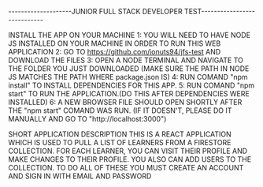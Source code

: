
--------------------JUNIOR FULL STACK DEVELOPER TEST----------------------------

INSTALL THE APP ON YOUR MACHINE
	1: YOU WILL NEED TO HAVE NODE JS INSTALLED ON YOUR MACHINE IN ORDER TO RUN THIS WEB APPLICATION
	2: GO TO https://github.com/ionuts94/jfs-test AND DOWNLOAD THE FILES 
	3: OPEN A NODE TERMINAL AND NAVIGATE TO THE FOLDER YOU JUST DOWNLOADED (MAKE SURE THE PATH IN NODE JS MATCHES THE PATH WHERE package.json IS)
	4: RUN COMAND "npm install" TO INSTALL DEPENDENCIES FOR THIS APP.
	5: RUN COMAND "npm start" TO RUN THE APPLICATION.(DO THIS AFTER DEPENDENCIES WERE INSTALLED)
	6: A NEW BROWSER FILE SHOULD OPEN SHORTLY AFTER THE "npm start" COMAND WAS RUN. (IF IT DOESN'T, PLEASE DO IT MANUALLY AND GO TO "http://localhost:3000")



SHORT APPLICATION DESCRIPTION
	THIS IS A REACT APPLICATION WHICH IS USED TO PULL A LIST OF LEARNERS FROM A FIRESTORE COLLECTION. FOR EACH LEARNER, YOU CAN VISIT 
	THEIR PROFILE AND MAKE CHANGES TO THEIR PROFILE. YOU ALSO CAN ADD USERS TO THE COLLECTION.
	TO DO ALL OF THESE YOU MUST CREATE AN ACCOUNT AND SIGN IN WITH EMAIL AND PASSWORD